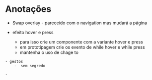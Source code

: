 # Anotações
   - Swap overlay - pareceido com o navigation mas mudará a página

   - efeito hover e press
       - para isso crie um componente com a variante hover e press
       - em prototipagem crie os evento de while hover e while press
       - mantenha o uso de chage to
    
    - gestos
        -  sem segredo

    - 
